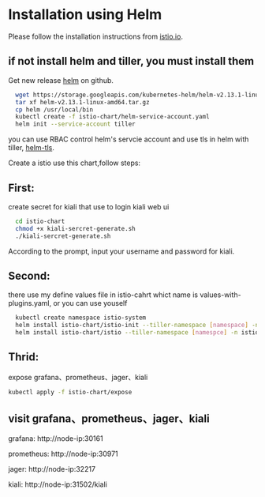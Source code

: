 # Installation using Helm

Please follow the installation instructions from [istio.io](https://istio.io/docs/setup/kubernetes/helm-install.html).

## if not install helm and tiller, you must install them

Get new release [helm](https://github.com/helm/helm/releases) on github. 


```bash
  wget https://storage.googleapis.com/kubernetes-helm/helm-v2.13.1-linux-amd64.tar.gz 
  tar xf helm-v2.13.1-linux-amd64.tar.gz 
  cp helm /usr/local/bin 
  kubectl create -f istio-chart/helm-service-account.yaml 
  helm init --service-account tiller
```
you can use RBAC control helm's servcie account and use tls in helm with tiller, [helm-tls](https://helm.sh/docs/using_helm/#using-ssl-between-helm-and-tiller).

Create a istio use this chart,follow steps:

## First:

  create secret for kiali  that use to login kiali web ui

```bash
  cd istio-chart
  chmod +x kiali-sercret-generate.sh
  ./kiali-sercret-generate.sh
```
According to the prompt, input your username and password for kiali.

## Second:

  there use my define values file in istio-cahrt whict name is values-with-plugins.yaml, or you can use youself

```bash
  kubectl create namespace istio-system
  helm install istio-chart/istio-init --tiller-namespace [namespace] -n istio-init --namespace istio-system -f istio-chart/istio-init/values.yaml -f istio-chart/istio-init_values-cert.yaml
  helm install istio-chart/istio --tiller-namespace [namespce] -n istio --namespace istio-system -f istio-chart/istio/values.yaml -f istio-cahrt/istio_values-with-plugins.yaml
```

## Thrid:

   expose grafana、prometheus、jager、kiali 

   ```bash
   kubectl apply -f istio-chart/expose

   ```
## visit grafana、prometheus、jager、kiali

  grafana: http://node-ip:30161

  prometheus: http://node-ip:30971 

  jager: http://node-ip:32217 

  kiali: http://node-ip:31502/kiali 
